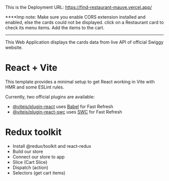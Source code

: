 This is the Deployment URL: https://find-restaurant-mauve.vercel.app/

****Imp note: Make sure you enable CORS extension installed and enabled, else the cards could not be displayed.
click on a Restaurant card to check its menu items. 
Add the items to the cart.


****
This Web Application displays the cards data from live API of official Swiggy website.


# React + Vite

This template provides a minimal setup to get React working in Vite with HMR and some ESLint rules.

Currently, two official plugins are available:

- [@vitejs/plugin-react](https://github.com/vitejs/vite-plugin-react/blob/main/packages/plugin-react/README.md) uses [Babel](https://babeljs.io/) for Fast Refresh
- [@vitejs/plugin-react-swc](https://github.com/vitejs/vite-plugin-react-swc) uses [SWC](https://swc.rs/) for Fast Refresh



# Redux toolkit

- Install @redux/toolkit and react-redux
- Build our store
- Connect our store to app 
- Slice (Cart Slice)
- Dispatch (action)
- Selectors (get cart items)
